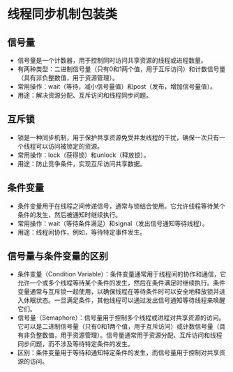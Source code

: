 # 线程同步机制包装类

## 信号量

- 信号量是一个计数器，用于控制同时访问共享资源的线程或进程数量。
- 有两种类型：二进制信号量（只有0和1两个值，用于互斥访问）和计数信号量（具有非负整数值，用于资源管理）。
- 常用操作：wait（等待，减小信号量值）和post（发布，增加信号量值）。
- 用途：解决资源分配、互斥访问和线程同步问题。

## 互斥锁

- 锁是一种同步机制，用于保护共享资源免受并发线程的干扰，确保一次只有一个线程可以访问被锁定的资源。
- 常用操作：lock（获得锁）和unlock（释放锁）。
- 用途：防止竞争条件，实现互斥访问共享数据。

## 条件变量

- 条件变量用于在线程之间传递信号，通常与锁结合使用。它允许线程等待某个条件的发生，然后被通知时继续执行。
- 常用操作：wait（等待条件满足）和signal（发出信号通知等待线程）。
- 用途：线程间协作，例如，等待特定事件发生。

## 信号量与条件变量的区别

- 条件变量（Condition Variable）：条件变量通常用于线程间的协作和通信，它允许一个或多个线程等待某个条件的发生，然后在条件满足时继续执行。条件变量通常与互斥锁一起使用，以确保线程在等待条件时可以安全地释放锁并进入休眠状态。一旦满足条件，其他线程可以通过发出信号通知等待线程来唤醒它们。
- 信号量（Semaphore）：信号量用于控制多个线程或进程对共享资源的访问。它可以是二进制信号量（只有0和1两个值，用于互斥访问）或计数信号量（具有非负整数值，用于资源管理）。信号量通常用于资源分配、互斥访问和线程同步问题，而不涉及等待特定条件的发生。
- 区别：条件变量用于等待和通知特定条件的发生，而信号量用于控制对共享资源的访问。
